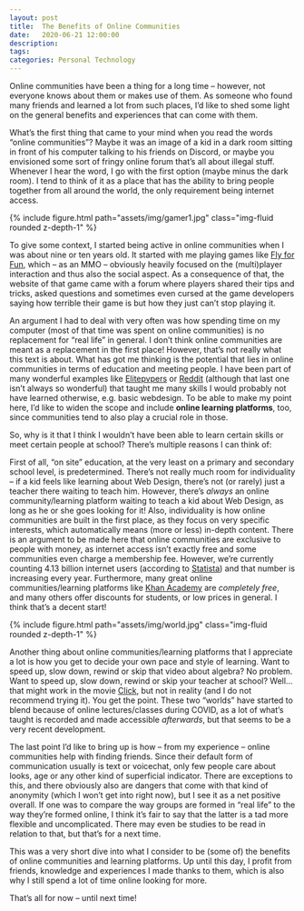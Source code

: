 ```yaml
---
layout: post
title:  The Benefits of Online Communities
date:   2020-06-21 12:00:00
description: 
tags: 
categories: Personal Technology
---
```

Online  communities have been a thing for a long time – however, not everyone  knows about them or makes use of them. As someone who found many friends  and learned a lot from such places, I’d like to shed some light on the  general benefits and experiences that can come with them.

What’s the first thing that came to your mind when  you read the words “online communities”? Maybe it was an image of a kid in a dark room sitting in front of his computer talking to his friends  on Discord, or maybe you envisioned some sort of fringy online forum  that’s all about illegal stuff. Whenever I hear the  word, I go with the first option (maybe minus the dark room). I tend to  think of it as a place that has the ability to bring people together  from all around the world, the only requirement being internet access.

<div class="row mt-3">
    <div class="col-sm mt-3 mt-md-0">
        {% include figure.html path="assets/img/gamer1.jpg" class="img-fluid rounded z-depth-1" %}
    </div>
</div>

To  give some context, I started being active in online communities when I  was about nine or ten years old. It started with me playing games like <a href="http://de.flyff.webzen.com/landing/" target="_blank">Fly for Fun</a>,  which – as an MMO – obviously heavily focused on the (multi)player  interaction and thus also the social aspect. As a consequence of that,  the website of that game came with a forum where players shared their  tips and tricks, asked questions and sometimes even cursed at the game  developers saying how terrible their game is but how they just can’t  stop playing it.

An  argument I had to deal with very often was how spending time on my  computer (most of that time was spent on online communities) is no  replacement for “real life” in general. I don’t think online communities  are meant as a replacement in the first place! However, that’s not  really what this text is about. What has got me thinking is the  potential that lies in online communities in terms of education and  meeting people. I have been part of many wonderful examples like <a href="https://www.elitepvpers.com/" target="_blank">Elitepvpers</a> or <a href="https://www.reddit.com/" target="_blank">Reddit</a>  (although that last one isn’t always so wonderful) that taught me many  skills I would probably not have learned otherwise, e.g. basic  webdesign. To be able to make my point here, I’d like to widen the scope  and include <b>online learning platforms</b>, too, since communities tend to also play a crucial role in those.

So,  why is it that I think I wouldn’t have been able to learn certain  skills or meet certain people at school? There’s multiple reasons I can  think of:

First  of all, “on site” education, at the very least on a primary and  secondary school level, is predetermined. There’s not really much room  for individuality – if a kid feels like learning about Web Design,  there’s not (or rarely) just a teacher there waiting to teach him.  However, there’s <em>always</em> an online community/learning  platform waiting to teach a kid about Web Design, as long as he or she  goes looking for it! Also, individuality is how online communities are  built in the first place, as they focus on very specific interests,  which automatically means (more or less) in-depth content. There is an  argument to be made here that online communities are exclusive to people  with money, as internet access isn’t exactly free and some communities  even charge a membership fee. However, we’re currently counting 4.13  billion internet users (according to <a href="https://www.statista.com/topics/1145/internet-usage-worldwide/" target="_blank">Statista</a>) and that number is increasing every year. Furthermore, many great online communities/learning platforms like <a href="https://de.khanacademy.org/" target="_blank">Khan Academy</a> are <em>completely free</em>, and many others offer discounts for students, or low prices in general. I think that’s a decent start!

<div class="row mt-3">
    <div class="col-sm mt-3 mt-md-0">
        {% include figure.html path="assets/img/world.jpg" class="img-fluid rounded z-depth-1" %}
    </div>
</div>

Another  thing about online communities/learning platforms that I appreciate a  lot is how you get to decide your own pace and style of learning. Want  to speed up, slow down, rewind or skip that video about algebra? No  problem. Want to speed up, slow down, rewind or skip your teacher at  school? Well… that might work in the movie <a href="https://www.imdb.com/title/tt0389860/" target="_blank">Click</a>,  but not in reality (and I do not recommend trying it). You get the  point. These two “worlds” have started to blend because of online  lectures/classes during COVID, as a lot of what’s taught is recorded and  made accessible <em>afterwards</em>, but that seems to be a very recent development.

The  last point I’d like to bring up is how – from my experience – online  communities help with finding friends. Since their default form of  communication usually is text or voicechat, only few people care about  looks, age or any other kind of superficial indicator. There are  exceptions to this, and there obviously also are dangers that come with  that kind of anonymity (which I won’t get into right now), but I see it  as a net positive overall. If one was to compare the way groups are  formed in “real life” to the way they’re formed online, I think it’s  fair to say that the latter is a tad more flexible and uncomplicated.  There may even be studies to be read in relation to that, but that’s for  a next time.

This  was a very short dive into what I consider to be (some of) the benefits  of online communities and learning platforms. Up until this day, I  profit from friends, knowledge and experiences I made thanks to them,  which is also why I still spend a lot of time online looking for more.

That’s all for now – until next time!